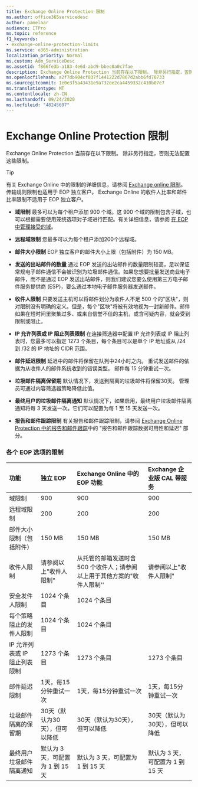 ```yaml
---
title: Exchange Online Protection 限制
ms.author: office365servicedesc
author: pamelaar
audience: ITPro
ms.topic: reference
f1_keywords:
- exchange-online-protection-limits
ms.service: o365-administration
localization_priority: Normal
ms.custom: Adm_ServiceDesc
ms.assetid: f866fe3b-a183-4e6d-abd9-bbec0a0c7fae
description: Exchange Online Protection 当前存在以下限制。 除非另行指定，否则无法配置这些限制。
ms.openlocfilehash: a2f7db904cf837f1441222d7867d2abb6fd70733
ms.sourcegitcommit: 1e0e3f5a43431e9a732ee2ca4459332c410b07e7
ms.translationtype: MT
ms.contentlocale: zh-CN
ms.lasthandoff: 09/24/2020
ms.locfileid: "48245697"
---
```

# <a name="exchange-online-protection-limits"></a>Exchange Online Protection 限制

Exchange Online Protection 当前存在以下限制。 除非另行指定，否则无法配置这些限制。 
  
> [!TIP]
> 有关 Exchange Online 中的限制的详细信息，请参阅 [Exchange online 限制](../exchange-online-service-description/exchange-online-limits.md)。 传输规则限制也适用于 EOP 独立客户。 Exchange Online 的收件人比率和邮件比率限制不适用于 EOP 独立客户。 
  
- **域限制** 最多可以为每个租户添加 900 个域。这 900 个域的限制包含子域，也可以根据需要使用笼统选项对子域进行匹配。有关详细信息，请参阅 [在 EOP 中管理接受的域](https://go.microsoft.com/fwlink/p/?LinkId=282239)。

- **远程域限制** 您最多可以为每个租户添加200个远程域。
    
- **邮件大小限制** EOP 独立客户的邮件大小上限（包括附件）为 150 MB。 
    
- **发送的出站邮件的数量** 通过 EOP 发送的出站邮件的数量限制较高，足以保证常规电子邮件通信不会被识别为垃圾邮件通信。如果您想要批量发送商业电子邮件，而不是通过 EOP 发送出站邮件，则我们建议您要么使用第三方电子邮件服务提供商 (ESP)，要么通过本地电子邮件服务器发送邮件。 
    
- **收件人限制** 只要发送主机可以将邮件划分为收件人不足 500 个的"区块"，则对限制没有明确的定义。但是，每个"区块"将被有效地视为一封新邮件。邮件如果在短时间里聚集过多、或来自信誉不佳的主机，或含可疑内容，就会受到限制或阻止。 
    
- **IP 允许列表或 IP 阻止列表限制** 在连接筛选器中配置 IP 允许列表或 IP 阻止列表时，您最多可以指定 1273 个条目，每个条目可以是单个 IP 地址或从 /24 到 /32 的 IP 地址的 CIDR 范围。 
    
- **邮件延迟限制** 延迟中的邮件将保留在队列中24小时之内。 重试发送邮件的依据为从收件人的邮件系统收到的错误类型。 邮件每 15 分钟重试一次。 
    
- **垃圾邮件隔离保留期** 默认情况下，发送到隔离的垃圾邮件将保留30天。 管理员可通过内容筛选器策略降低此值。 
    
- **最终用户的垃圾邮件隔离通知** 默认情况下，如果启用，最终用户垃圾邮件隔离通知将每 3 天发送一次。它们可以配置为每 1 至 15 天发送一次。 
    
- **报告和邮件跟踪限制** 有关报告和邮件跟踪限制，请参阅 [Exchange Online Protection 中的报告和邮件跟踪](https://go.microsoft.com/fwlink/?LinkId=394248)中的 "报告和邮件跟踪数据可用性和延迟" 部分。
    
### <a name="limits-across-eop-options"></a>各个 EOP 选项的限制

| 功能 | 独立 EOP | Exchange Online 中的 EOP 功能 | Exchange 企业版 CAL 带服务 |
|:-----|:-----|:-----|:-----|
|域限制  <br/> |900  <br/> |900  <br/> |900  <br/> |
|远程域限制  <br/> |200  <br/> |200  <br/> |200  <br/> |
|邮件大小限制（包括附件）  <br/> |150 MB  <br/> |150 MB  <br/> |150 MB  <br/> |
|收件人限制  <br/> |请参阅以上"收件人限制"  <br/> |从托管的邮箱发送时含 500 个收件人；请参阅以上用于其他方案的"收件人限制''  <br/> |请参阅以上"收件人限制"  <br/> |
|安全发件人限制  <br/> |1024 个条目  <br/> |1024 个条目  <br/> ||
|每个策略阻止的发件人限制  <br/> |1024 个条目  <br/> |1024 个条目  <br/> ||
|IP 允许列表或 IP 阻止列表限制  <br/> |1273 个条目  <br/> |1273 个条目  <br/> |1273 个条目  <br/> |
|邮件延迟限制  <br/> |1天，每15分钟重试一次  <br/> |1天，每15分钟重试一次  <br/> |1天，每15分钟重试一次  <br/> |
|垃圾邮件隔离的保留期  <br/> |30天（默认为30天），但可以降低  <br/> |30天（默认为30天），但可以降低  <br/> |30天（默认为30天），但可以降低  <br/> |
|最终用户垃圾邮件隔离通知  <br/> |默认为 3 天，可配置为 1 到 15 天  <br/> |默认为 3 天，可配置为 1 到 15 天  <br/> |默认为 3 天，可配置为 1 到 15 天  <br/> |
   

